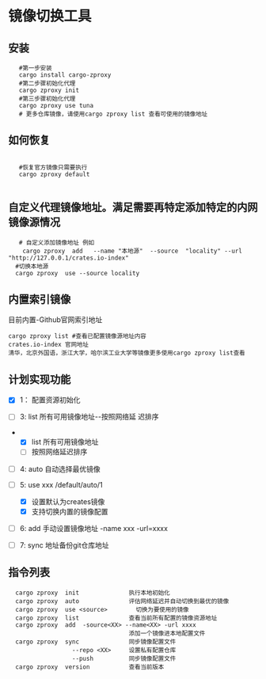 # 镜像切换工具 

## 安装

```shell
   #第一步安装
   cargo install cargo-zproxy
   #第二步骤初始化代理
   cargo zproxy init
   #第三步骤初始化代理
   cargo zproxy use tuna  
   # 更多仓库镜像，请使用cargo zproxy list 查看可使用的镜像地址
```

## 如何恢复

```shell

   #恢复官方镜像只需要执行
   cargo zproxy default
   
```

## 自定义代理镜像地址。满足需要再特定添加特定的内网镜像源情况

```shell
   # 自定义添加镜像地址 例如
    cargo zproxy  add   --name "本地源"  --source  "locality" --url "http://127.0.0.1/crates.io-index"
  #切换本地源
  cargo zproxy  use --source locality 
```

## 内置索引镜像

目前内置-Github官网索引地址

``` shell
cargo zproxy list #查看已配置镜像源地址内容
crates.io-index 官网地址
清华，北京外国语，浙江大学，哈尔滨工业大学等镜像更多使用cargo zproxy list查看
```

## 计划实现功能

- [x] 1： 配置资源初始化

- [ ]    3:   list 所有可用镜像地址--按照网络延
  迟排序
  
 - - [x] list 所有可用镜像地址
   - [ ] 按照网络延迟排序

- [ ] 4:   auto 自动选择最优镜像

- [ ] 5:   use xxx /default/auto/1

    - [x] 设置默认为creates镜像
    - [x] 支持切换内置的镜像配置

- [ ] 6:   add  手动设置镜像地址
        -name  xxx  -url=xxxx

- [ ] 7:   sync 地址备份git仓库地址

    

## 指令列表
```shell
  cargo zproxy  init              执行本地初始化
  cargo zproxy  auto              评估网络延迟并自动切换到最优的镜像
  cargo zproxy  use <source>        切换为要使用的镜像
  cargo zproxy  list              查看当前所有配置的镜像资源地址
  cargo zproxy  add  -source<XX> --name<XX> -url xxxx
                                  添加一个镜像进本地配置文件
  cargo zproxy  sync              同步镜像配置文件
                  --repo <XX>     设置私有配置仓库
                  --push          同步镜像配置文件
  cargo zproxy  version           查看当前版本
```
